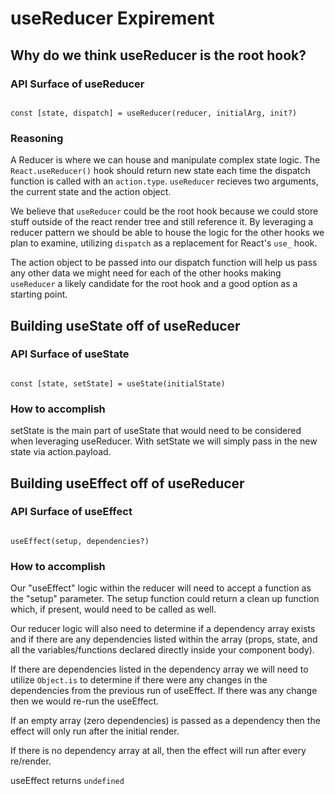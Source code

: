 # useReducer Expirement

## Why do we think useReducer is the root hook?

### API Surface of useReducer

<code>
const [state, dispatch] = useReducer(reducer, initialArg, init?)
</code>

### Reasoning

A Reducer is where we can house and manipulate complex state logic. The <code>React.useReducer()</code> hook should return new state each time the dispatch function is called with an <code>action.type</code>. <code>useReducer</code> recieves two arguments, the current state and the action object.

We believe that <code>useReducer</code> could be the root hook because we could store stuff outside of the react render tree and still reference it. By leveraging a reducer pattern we should be able to house the logic for the other hooks we plan to examine, utilizing <code>dispatch</code> as a replacement for React's <code>use\_</code> hook.

The action object to be passed into our dispatch function will help us pass any other data we might need for each of the other hooks making <code>useReducer</code> a likely candidate for the root hook and a good option as a starting point.

## Building useState off of useReducer

### API Surface of useState

<code>
const [state, setState] = useState(initialState)
</code>

### How to accomplish

setState is the main part of useState that would need to be considered when leveraging useReducer. With setState we will simply pass in the new state via action.payload.

## Building useEffect off of useReducer

### API Surface of useEffect

<code>
useEffect(setup, dependencies?)
</code>

### How to accomplish

Our "useEffect" logic within the reducer will need to accept a function as the "setup" parameter. The setup function could return a clean up function which, if present, would need to be called as well.

Our reducer logic will also need to determine if a dependency array exists and if there are any dependencies listed within the array (props, state, and all the variables/functions declared directly inside your component body).

If there are dependencies listed in the dependency array we will need to utilize <code>Object.is</code> to determine if there were any changes in the dependencies from the previous run of useEffect. If there was any change then we would re-run the useEffect.

If an empty array (zero dependencies) is passed as a dependency then the effect will only run after the initial render.

If there is no dependency array at all, then the effect will run after every re/render.

useEffect returns <code>undefined</code>

